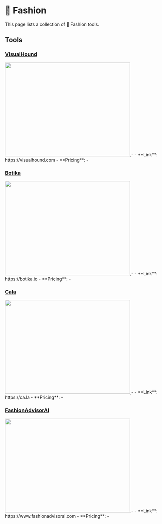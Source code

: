 # 👜 Fashion

This page lists a collection of 👜 Fashion tools.

## Tools

### [VisualHound](https://visualhound.com)
<a href="https://visualhound.com">
   <img src="media/VisualHound.png" width="400" height="300">
</a>
-    
- **Link**: https://visualhound.com
- **Pricing**: -

### [Botika](https://botika.io)
<a href="https://botika.io">
   <img src="media/Botika.png" width="400" height="300">
</a>
-    
- **Link**: https://botika.io
- **Pricing**: -

### [Cala](https://ca.la)
<a href="https://ca.la">
   <img src="media/Cala.png" width="400" height="300">
</a>
-    
- **Link**: https://ca.la
- **Pricing**: -

### [FashionAdvisorAI](https://www.fashionadvisorai.com)
<a href="https://www.fashionadvisorai.com">
   <img src="media/FashionAdvisorAI.png" width="400" height="300">
</a>
-    
- **Link**: https://www.fashionadvisorai.com
- **Pricing**: -

